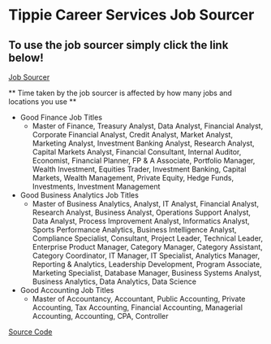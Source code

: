 # Tippie Career Services Job Sourcer
## To use the job sourcer simply click the link below!

[Job Sourcer](https://job-sourcer.streamlit.app)<br>

** Time taken by the job sourcer is affected by how many jobs and locations you use **

- Good Finance Job Titles
  * Master of Finance, Treasury Analyst, Data Analyst, Financial Analyst, Corporate Financial Analyst, Credit Analyst, Market Analyst, Marketing Analyst, Investment Banking Analyst, Research Analyst, Capital Markets Analyst, Financial Consultant, Internal Auditor, Economist, Financial Planner, FP & A Associate, Portfolio Manager, Wealth Investment, Equities Trader, Investment Banking, Capital Markets, Wealth Management, Private Equity, Hedge Funds, Investments, Investment Management
- Good Business Analytics Job Titles
  * Master of Business Analytics, Analyst, IT Analyst, Financial Analyst, Research Analyst, Business Analyst, Operations Support Analyst, Data Analyst, Process Improvement Analyst, Informatics Analyst, Sports Performance Analytics, Business Intelligence Analyst, Compliance Specialist, Consultant, Project Leader, Technical Leader, Enterprise Product Manager, Category Manager, Category Assistant, Category Coordinator, IT Manager, IT Specialist, Analytics Manager, Reporting & Analytics, Leadership Development, Program Associate, Marketing Specialist, Database Manager, Business Systems Analyst, Business Analytics, Data Analytics, Data Science
- Good Accounting Job Titles
  * Master of Accountancy, Accountant, Public Accounting, Private Accounting, Tax Accounting, Financial Accounting, Managerial Accounting, Accounting, CPA, Controller <br>


[Source Code](https://github.com/WillMcCall/bais4150-final-deliverable)
